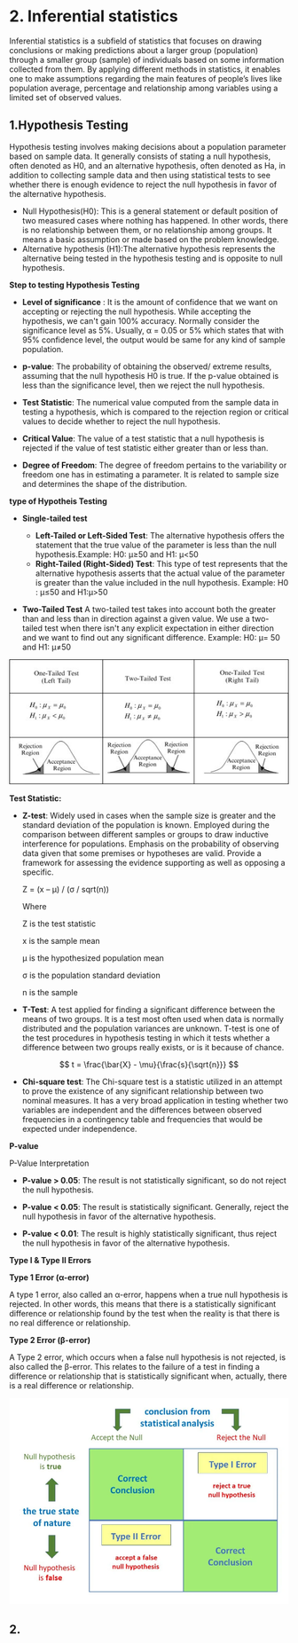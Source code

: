 
# 2.  **Inferential statistics**
Inferential statistics is a subfield of statistics that focuses on drawing conclusions or making predictions about a larger group (population) through a smaller group (sample) of individuals based on some information collected from them. By applying different methods in statistics, it enables one to make assumptions regarding the main features of people’s lives like population average, percentage and relationship among variables using a limited set of observed values.
## 1.**Hypothesis Testing**
Hypothesis testing involves making decisions about a population parameter based on sample data. It generally consists of stating a null hypothesis, often denoted as H0, and an alternative hypothesis, often denoted as Ha, in addition to collecting sample data and then using statistical tests to see whether there is enough evidence to reject the null hypothesis in favor of the alternative hypothesis.
- Null Hypothesis(H0): This is a general statement or default position of two measured cases where nothing has happened. In other words, there is no relationship between them, or no relationship among groups. It means a basic assumption or made based on the problem knowledge.
- Alternative hypothesis (H1):The alternative hypothesis represents the alternative being tested in the hypothesis testing and is opposite to null hypothesis.

**Step to testing Hypothesis Testing**

- **Level of significance** : It is the amount of confidence that we want on accepting or rejecting the null hypothesis. While accepting the hypothesis, we can't gain 100% accuracy. Normally consider the significance level as 5%. Usually, α = 0.05 or 5% which states that with 95% confidence level, the output would be same for any kind of sample population.
- **p-value**: The probability of obtaining the observed/ extreme results, assuming that the null hypothesis H0 is true. If the p-value obtained is less than the significance level, then we reject the null hypothesis.
- **Test Statistic**: The numerical value computed from the sample data in testing a hypothesis, which is compared to the rejection region or critical values to decide whether to reject the null hypothesis.
- **Critical Value**: The value of a test statistic that a null hypothesis is rejected if the value of test statistic either greater than or less than.

- **Degree of Freedom**: The degree of freedom pertains to the variability or freedom one has in estimating a parameter. It is related to sample size and determines the shape of the distribution.

**type of Hypotheis Testing**
- **Single-tailed test**

    - **Left-Tailed or Left-Sided Test**: The alternative hypothesis offers the statement that the true value of the parameter is less than the null hypothesis.Example: H0​:
μ≥50 and H1: μ<50
    - **Right-Tailed (Right-Sided) Test**: This type of test represents that the alternative hypothesis asserts that the actual value of the parameter is greater than the value included in the null hypothesis. 
    Example: H0 : μ≤50 and H1:μ>50
- **Two-Tailed Test**
A two-tailed test takes into account both the greater than and less than in direction against a given value. We use a two-tailed test when there isn't any explicit expectation in either direction and we want to find out any significant difference.
Example: H0: μ= 50 and H1: μ≠50

![Sample Image](/Statistics%20for%20Data%20Science/image/one%20side%20and%20two%20side%20tailed%20hypotheiss.jpeg)

**Test Statistic:**

- **Z-test**: Widely used in cases when the sample size is greater and the standard deviation of the population is known. Employed during the comparison between different samples or groups to draw inductive interference for populations. Emphasis on the probability of observing data given that some premises or hypotheses are valid. Provide a framework for assessing the evidence supporting as well as opposing a specific.

   Z = (x – μ) / (σ / sqrt(n))

    Where

    Z is the test statistic

    x is the sample mean

    μ is the hypothesized population mean

    σ is the population standard deviation

    n is the sample 

- **T-Test**: A test applied for finding a significant difference between the means of two groups. It is a test most often used when data is normally distributed and the population variances are unknown. T-test is one of the test procedures in hypothesis testing in which it tests whether a difference between two groups really exists, or is it because of chance.

$$
t = \frac{\bar{X} - \mu}{\frac{s}{\sqrt{n}}}
$$


- **Chi-square test**: The Chi-square test is a statistic utilized in an attempt to prove the existence of any significant relationship between two nominal measures. It has a very broad application in testing whether two variables are independent and the differences between observed frequencies in a contingency table and frequencies that would be expected under independence.

**P-value**

P-Value Interpretation

- **P-value > 0.05**: The result is not statistically significant, so do not reject the null hypothesis.
  
- **P-value < 0.05**: The result is statistically significant. Generally, reject the null hypothesis in favor of the alternative hypothesis.

- **P-value < 0.01**: The result is highly statistically significant, thus reject the null hypothesis in favor of the alternative hypothesis.

**Type I & Type II Errors** 

**Type 1 Error (α-error)**

A type 1 error, also called an α-error, happens when a true null hypothesis is rejected. In other words, this means that there is a statistically significant difference or relationship found by the test when the reality is that there is no real difference or relationship.

**Type 2 Error (β-error)**

A Type 2 error, which occurs when a false null hypothesis is not rejected, is also called the β-error. This relates to the failure of a test in finding a difference or relationship that is statistically significant when, actually, there is a real difference or relationship.

![](./image/type-1-and-2-errors.webp)


## 2.